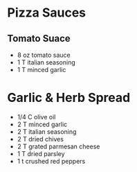 # Pizza Sauces

## Tomato Suace
*	8		oz	tomato sauce
*	1		T	italian seasoning
*	1		T	minced garlic

# Garlic & Herb Spread
*	1/4		C	olive oil
*	2		T	minced garlic
*	2		T	italian seasoning
*	2		T	dried chives
*	2		T	grated parmesan cheese
*	1		T	dried parsley
*	1		t	crushed red peppers

